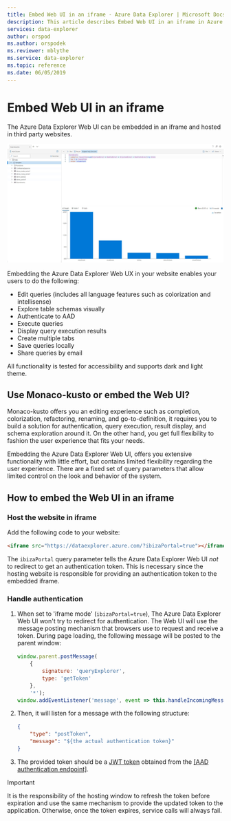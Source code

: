 ```yaml
---
title: Embed Web UI in an iframe - Azure Data Explorer | Microsoft Docs
description: This article describes Embed Web UI in an iframe in Azure Data Explorer.
services: data-explorer
author: orspod
ms.author: orspodek
ms.reviewer: mblythe
ms.service: data-explorer
ms.topic: reference
ms.date: 06/05/2019
---
```

# Embed Web UI in an iframe

The Azure Data Explorer Web UI can be embedded in an iframe and hosted in third party websites.

![alt text](../images/web-ux.jpg "Azure Data Explorer web UX")

Embedding the Azure Data Explorer Web UX in your website enables your users to do the following:

- Edit queries (includes all language features such as colorization and intellisense)
- Explore table schemas visually
- Authenticate to AAD
- Execute queries
- Display query execution results
- Create multiple tabs
- Save queries locally
- Share queries by email

All functionality is tested for accessibility and supports dark and light theme.

## Use Monaco-kusto or embed the Web UI?

Monaco-kusto offers you an editing experience such as completion, colorization, refactoring, renaming, and go-to-definition, it requires you to build a solution for authentication, query execution, result display, and schema exploration around it. On the other hand, you get full flexibility to fashion the user experience that fits your needs.

Embedding the Azure Data Explorer Web UI, offers you extensive functionality with little effort, but contains limited flexibility regarding the user experience. There are a fixed set of query parameters that allow limited control on the look and behavior of the system.

## How to embed the Web UI in an iframe

### Host the website in iframe

Add the following code to your website:

```html
<iframe src="https://dataexplorer.azure.com/?ibizaPortal=true"></iframe>
```

The `ibizaPortal` query parameter tells the Azure Data Explorer Web UI *not* to redirect to get an authentication token. This is necessary since the hosting website is responsible for providing an authentication token to the embedded iframe.

### Handle authentication

1. When set to 'iframe mode' (`ibizaPortal=true`), The Azure Data Explorer Web UI won't try to redirect for authentication. The Web UI will use the message posting mechanism that browsers use to request and receive a token. During page loading, the following message will be posted to the parent window:

    ```javascript
    window.parent.postMessage(
        {
            signature: 'queryExplorer',
            type: 'getToken'
        }, 
        '*');
    window.addEventListener('message', event => this.handleIncomingMessage(event), false);
    ```

1. Then, it will listen for a message with the following structure:

    ```json
    {
        "type": "postToken",
        "message": "${the actual authentication token}"
    }
    ```

1. The provided token should be a [JWT token](https://tools.ietf.org/html/rfc7519) obtained from the [[AAD authentication endpoint]](../../management/access-control/how-to-authenticate-with-aad.md#web-client-javascript-authentication-and-authorization).

> [!IMPORTANT] 
> It is the responsibility of the hosting window to refresh the token before expiration and use the same mechanism to provide the updated token to the application. Otherwise, once the token expires, service calls will always fail.